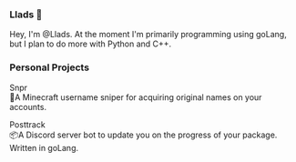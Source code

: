 ### Llads 🐉
Hey, I'm @Llads. At the moment I'm primarily programming using goLang, but I plan to do more with Python and C++.


### Personal Projects

Snpr  
🎁A Minecraft username sniper for acquiring original names on your accounts.

Posttrack  
📦A Discord server bot to update you on the progress of your package. Written in goLang.
